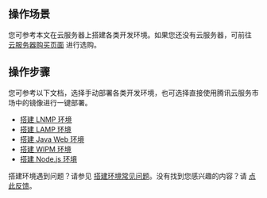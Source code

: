 ## 操作场景
您可参考本文在云服务器上搭建各类开发环境。如果您还没有云服务器，可前往 [云服务器购买页面](https://buy.cloud.tencent.com/cvm?tab=cvm) 进行选购。

## 操作步骤
您可参考以下文档，选择手动部署各类开发环境，也可选择直接使用腾讯云服务市场中的镜像进行一键部署。
- [搭建 LNMP 环境](https://cloud.tencent.com/document/product/213/38042)
- [搭建 LAMP 环境](https://cloud.tencent.com/document/product/213/38363)
- [搭建 Java Web 环境](https://cloud.tencent.com/document/product/213/38097)
- [搭建 WIPM 环境](https://cloud.tencent.com/document/product/213/39541)
- [搭建 Node.js 环境](https://cloud.tencent.com/document/product/213/38235)


搭建环境遇到问题？请参见 [搭建环境常见问题](https://cloud.tencent.com/document/product/213/54820#Environment)。没有找到您感兴趣的内容？请 <a href="https://cloud.tencent.com/apply/p/rc1ykagd3g" hotrep="document.product.cvm.environment.feedback">点此反馈</a>。


